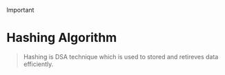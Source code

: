 > [!IMPORTANT]
>
> # Hashing Algorithm

> Hashing is DSA technique which is used to stored and retireves data efficiently.
